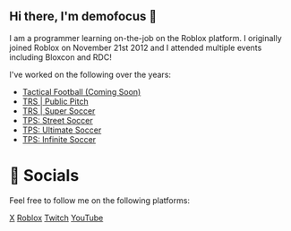 ## Hi there, I'm demofocus 👋

I am a programmer learning on-the-job on the Roblox platform. I originally joined Roblox on November 21st 2012 and I attended multiple events including Bloxcon and RDC!

I've worked on the following over the years:

- [Tactical Football (Coming Soon)](https://www.roblox.com/games/101002292692997/IN-DEV-Tactical-Football)
- [TRS | Public Pitch](https://www.roblox.com/games/14165106859/TRS-Public-Pitch)
- [TRS | Super Soccer](https://www.roblox.com/games/9505950821/TRS-Super-Soccer-ALPHA)
- [TPS: Street Soccer](https://www.roblox.com/games/335760407/TPS-Street-Soccer)
- [TPS: Ultimate Soccer](https://www.roblox.com/games/5783581/TPS-Ultimate-Soccer)
- [TPS: Infinite Soccer](https://www.roblox.com/games/15862383840/TPS-Infinite-Soccer)

# 📱 Socials
Feel free to follow me on the following platforms:

[X](https://x.com/demofocusRB)
[Roblox](https://www.roblox.com/users/1629330294/profile)
[Twitch](https://www.twitch.tv/demofocus)
[YouTube](https://www.youtube.com/demofocus)
